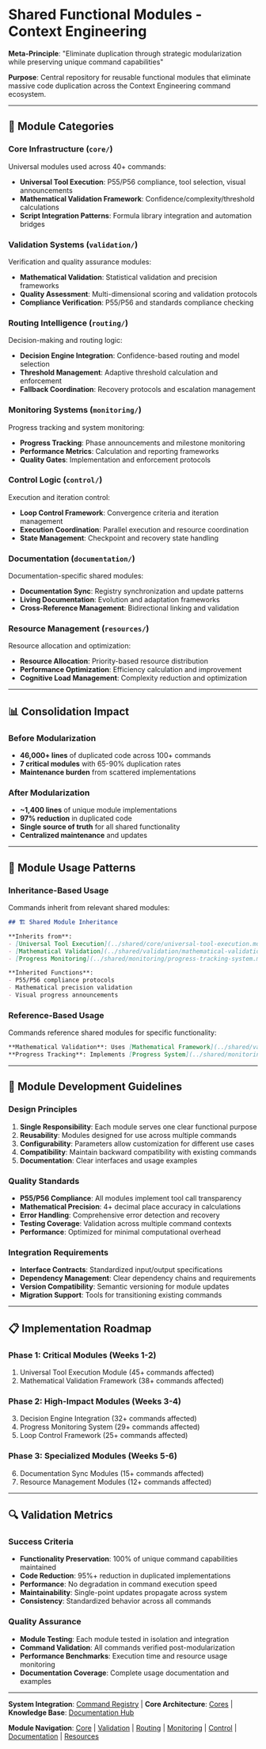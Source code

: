 # Shared Functional Modules - Context Engineering

**Meta-Principle**: "Eliminate duplication through strategic modularization while preserving unique command capabilities"

**Purpose**: Central repository for reusable functional modules that eliminate massive code duplication across the Context Engineering command ecosystem.

---

## 🎯 **Module Categories**

### **Core Infrastructure** (`core/`)
Universal modules used across 40+ commands:
- **Universal Tool Execution**: P55/P56 compliance, tool selection, visual announcements
- **Mathematical Validation Framework**: Confidence/complexity/threshold calculations
- **Script Integration Patterns**: Formula library integration and automation bridges

### **Validation Systems** (`validation/`)
Verification and quality assurance modules:
- **Mathematical Validation**: Statistical validation and precision frameworks
- **Quality Assessment**: Multi-dimensional scoring and validation protocols
- **Compliance Verification**: P55/P56 and standards compliance checking

### **Routing Intelligence** (`routing/`)
Decision-making and routing logic:
- **Decision Engine Integration**: Confidence-based routing and model selection
- **Threshold Management**: Adaptive threshold calculation and enforcement
- **Fallback Coordination**: Recovery protocols and escalation management

### **Monitoring Systems** (`monitoring/`)
Progress tracking and system monitoring:
- **Progress Tracking**: Phase announcements and milestone monitoring
- **Performance Metrics**: Calculation and reporting frameworks
- **Quality Gates**: Implementation and enforcement protocols

### **Control Logic** (`control/`)
Execution and iteration control:
- **Loop Control Framework**: Convergence criteria and iteration management
- **Execution Coordination**: Parallel execution and resource coordination
- **State Management**: Checkpoint and recovery state handling

### **Documentation** (`documentation/`)
Documentation-specific shared modules:
- **Documentation Sync**: Registry synchronization and update patterns
- **Living Documentation**: Evolution and adaptation frameworks
- **Cross-Reference Management**: Bidirectional linking and validation

### **Resource Management** (`resources/`)
Resource allocation and optimization:
- **Resource Allocation**: Priority-based resource distribution
- **Performance Optimization**: Efficiency calculation and improvement
- **Cognitive Load Management**: Complexity reduction and optimization

---

## 📊 **Consolidation Impact**

### **Before Modularization**
- **46,000+ lines** of duplicated code across 100+ commands
- **7 critical modules** with 65-90% duplication rates
- **Maintenance burden** from scattered implementations

### **After Modularization**
- **~1,400 lines** of unique module implementations
- **97% reduction** in duplicated code
- **Single source of truth** for all shared functionality
- **Centralized maintenance** and updates

---

## 🔗 **Module Usage Patterns**

### **Inheritance-Based Usage**
Commands inherit from relevant shared modules:
```markdown
## 🏗️ Shared Module Inheritance

**Inherits from**: 
- [Universal Tool Execution](../shared/core/universal-tool-execution.md)
- [Mathematical Validation](../shared/validation/mathematical-validation-framework.md)
- [Progress Monitoring](../shared/monitoring/progress-tracking-system.md)

**Inherited Functions**:
- P55/P56 compliance protocols
- Mathematical precision validation
- Visual progress announcements
```

### **Reference-Based Usage**
Commands reference shared modules for specific functionality:
```markdown
**Mathematical Validation**: Uses [Mathematical Framework](../shared/validation/mathematical-validation-framework.md) for confidence scoring
**Progress Tracking**: Implements [Progress System](../shared/monitoring/progress-tracking-system.md) for milestone reporting
```

---

## 🎯 **Module Development Guidelines**

### **Design Principles**
1. **Single Responsibility**: Each module serves one clear functional purpose
2. **Reusability**: Modules designed for use across multiple commands
3. **Configurability**: Parameters allow customization for different use cases
4. **Compatibility**: Maintain backward compatibility with existing commands
5. **Documentation**: Clear interfaces and usage examples

### **Quality Standards**
- **P55/P56 Compliance**: All modules implement tool call transparency
- **Mathematical Precision**: 4+ decimal place accuracy in calculations
- **Error Handling**: Comprehensive error detection and recovery
- **Testing Coverage**: Validation across multiple command contexts
- **Performance**: Optimized for minimal computational overhead

### **Integration Requirements**
- **Interface Contracts**: Standardized input/output specifications
- **Dependency Management**: Clear dependency chains and requirements
- **Version Compatibility**: Semantic versioning for module updates
- **Migration Support**: Tools for transitioning existing commands

---

## 📋 **Implementation Roadmap**

### **Phase 1: Critical Modules (Weeks 1-2)**
1. Universal Tool Execution Module (45+ commands affected)
2. Mathematical Validation Framework (38+ commands affected)

### **Phase 2: High-Impact Modules (Weeks 3-4)**
3. Decision Engine Integration (32+ commands affected)
4. Progress Monitoring System (29+ commands affected)
5. Loop Control Framework (25+ commands affected)

### **Phase 3: Specialized Modules (Weeks 5-6)**
6. Documentation Sync Modules (15+ commands affected)
7. Resource Management Modules (12+ commands affected)

---

## 🔍 **Validation Metrics**

### **Success Criteria**
- **Functionality Preservation**: 100% of unique command capabilities maintained
- **Code Reduction**: 95%+ reduction in duplicated implementations
- **Performance**: No degradation in command execution speed
- **Maintainability**: Single-point updates propagate across system
- **Consistency**: Standardized behavior across all commands

### **Quality Assurance**
- **Module Testing**: Each module tested in isolation and integration
- **Command Validation**: All commands verified post-modularization
- **Performance Benchmarks**: Execution time and resource usage monitoring
- **Documentation Coverage**: Complete usage documentation and examples

---

**System Integration**: [Command Registry](../README.md) | **Core Architecture**: [Cores](../cores/) | **Knowledge Base**: [Documentation Hub](../../knowledge/)

**Module Navigation**: [Core](./core/) | [Validation](./validation/) | [Routing](./routing/) | [Monitoring](./monitoring/) | [Control](./control/) | [Documentation](./documentation/) | [Resources](./resources/)